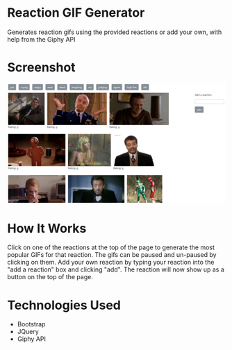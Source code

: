 # Reaction GIF Generator
Generates reaction gifs using the provided reactions or add your own, with help from the Giphy API

# Screenshot
![front page](images/screenshot.PNG)

# How It Works
Click on one of the reactions at the top of the page to generate the most popular GIFs for that reaction. The gifs can be paused and un-paused by clicking on them. Add your own reaction by typing your reaction into the "add a reaction" box and clicking "add". The reaction will now show up as a button on the top of the page.

# Technologies Used
* Bootstrap
* JQuery
* Giphy API